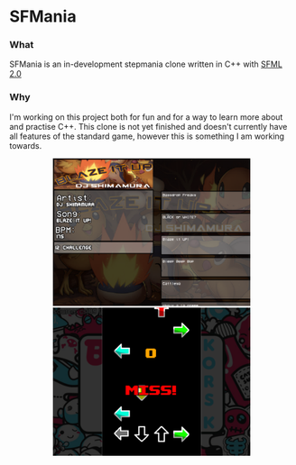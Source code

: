 # SFMania

### What
SFMania is an in-development stepmania clone written in C++ with [SFML 2.0](https://www.sfml-dev.org/)

### Why
I'm working on this project both for fun and for a way to learn more about and practise C++. This clone is not yet finished and doesn't currently have all features of the standard game, however this is something I am working towards.

<p align="center">
  <img src="docs/image_songselect.png" width="350"/>
  <img src="docs/image_gameplay.png" width="350"/> 
</p>
